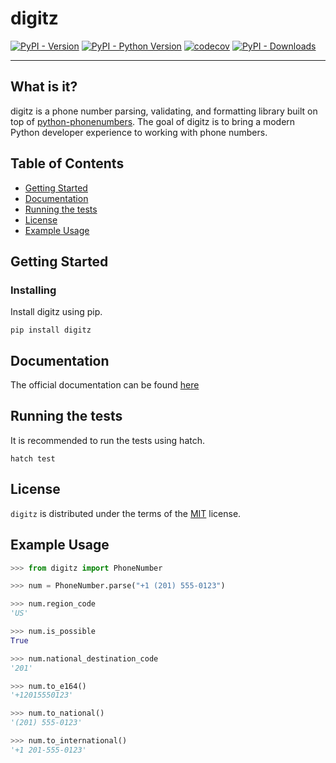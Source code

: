 # digitz

[![PyPI - Version](https://img.shields.io/pypi/v/digitz.svg)](https://pypi.org/project/digitz)
[![PyPI - Python Version](https://img.shields.io/pypi/pyversions/digitz.svg)](https://pypi.org/project/digitz)
[![codecov](https://codecov.io/github/rykroon/digitz/graph/badge.svg?token=XMEHBWSYHD)](https://codecov.io/github/rykroon/digitz)
[![PyPI - Downloads](https://img.shields.io/pypi/dm/digitz.svg)](https://pypi.org/project/digitz)

-----

## What is it?

digitz is a phone number parsing, validating, and formatting library built on top of [python-phonenumbers](https://github.com/daviddrysdale/python-phonenumbers). The goal of digitz is to bring a modern Python developer experience to working with phone numbers.

## Table of Contents

- [Getting Started](#getting-started)
- [Documentation](#documentation)
- [Running the tests](#running-the-tests)
- [License](#license)
- [Example Usage](#example-usage)

## Getting Started

### Installing

Install digitz using pip.
```console
pip install digitz
```

## Documentation

The official documentation can be found [here](https://digitz.rykroon.com)

## Running the tests

It is recommended to run the tests using hatch.
```console
hatch test
```

## License

`digitz` is distributed under the terms of the [MIT](https://spdx.org/licenses/MIT.html) license.


## Example Usage

```python
>>> from digitz import PhoneNumber

>>> num = PhoneNumber.parse("+1 (201) 555-0123")

>>> num.region_code
'US'

>>> num.is_possible
True

>>> num.national_destination_code
'201'

>>> num.to_e164()
'+12015550123'

>>> num.to_national()
'(201) 555-0123'

>>> num.to_international()
'+1 201-555-0123'
```
